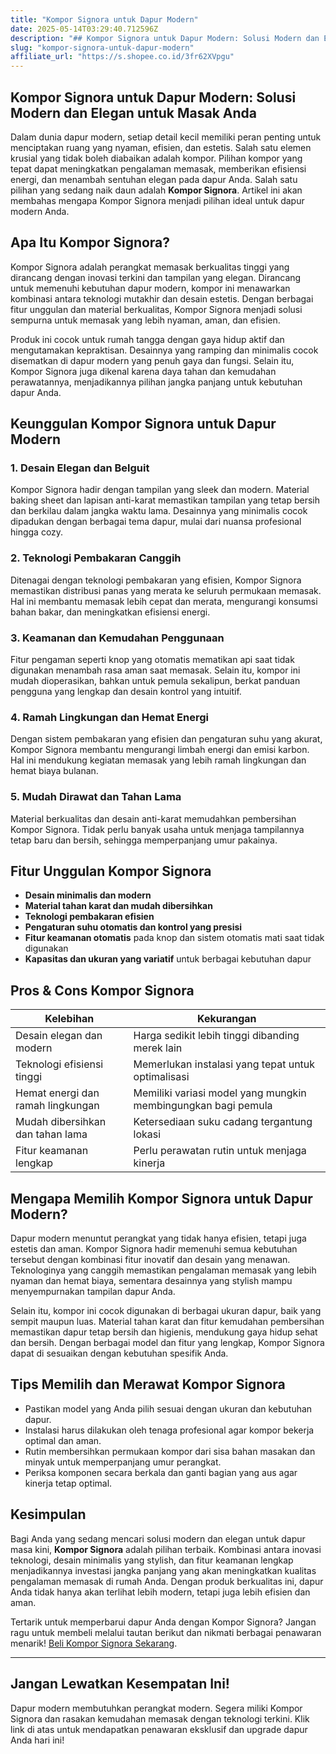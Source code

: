 ```yaml
---
title: "Kompor Signora untuk Dapur Modern"
date: 2025-05-14T03:29:40.712596Z
description: "## Kompor Signora untuk Dapur Modern: Solusi Modern dan Elegan untuk Masak Anda..."
slug: "kompor-signora-untuk-dapur-modern"
affiliate_url: "https://s.shopee.co.id/3fr62XVpgu"
---
```

## Kompor Signora untuk Dapur Modern: Solusi Modern dan Elegan untuk Masak Anda

Dalam dunia dapur modern, setiap detail kecil memiliki peran penting untuk menciptakan ruang yang nyaman, efisien, dan estetis. Salah satu elemen krusial yang tidak boleh diabaikan adalah kompor. Pilihan kompor yang tepat dapat meningkatkan pengalaman memasak, memberikan efisiensi energi, dan menambah sentuhan elegan pada dapur Anda. Salah satu pilihan yang sedang naik daun adalah **Kompor Signora**. Artikel ini akan membahas mengapa Kompor Signora menjadi pilihan ideal untuk dapur modern Anda.

## Apa Itu Kompor Signora?

Kompor Signora adalah perangkat memasak berkualitas tinggi yang dirancang dengan inovasi terkini dan tampilan yang elegan. Dirancang untuk memenuhi kebutuhan dapur modern, kompor ini menawarkan kombinasi antara teknologi mutakhir dan desain estetis. Dengan berbagai fitur unggulan dan material berkualitas, Kompor Signora menjadi solusi sempurna untuk memasak yang lebih nyaman, aman, dan efisien.

Produk ini cocok untuk rumah tangga dengan gaya hidup aktif dan mengutamakan kepraktisan. Desainnya yang ramping dan minimalis cocok disematkan di dapur modern yang penuh gaya dan fungsi. Selain itu, Kompor Signora juga dikenal karena daya tahan dan kemudahan perawatannya, menjadikannya pilihan jangka panjang untuk kebutuhan dapur Anda.

## Keunggulan Kompor Signora untuk Dapur Modern

### 1. Desain Elegan dan Belguit

Kompor Signora hadir dengan tampilan yang sleek dan modern. Material baking sheet dan lapisan anti-karat memastikan tampilan yang tetap bersih dan berkilau dalam jangka waktu lama. Desainnya yang minimalis cocok dipadukan dengan berbagai tema dapur, mulai dari nuansa profesional hingga cozy.

### 2. Teknologi Pembakaran Canggih

Ditenagai dengan teknologi pembakaran yang efisien, Kompor Signora memastikan distribusi panas yang merata ke seluruh permukaan memasak. Hal ini membantu memasak lebih cepat dan merata, mengurangi konsumsi bahan bakar, dan meningkatkan efisiensi energi.

### 3. Keamanan dan Kemudahan Penggunaan

Fitur pengaman seperti knop yang otomatis mematikan api saat tidak digunakan menambah rasa aman saat memasak. Selain itu, kompor ini mudah dioperasikan, bahkan untuk pemula sekalipun, berkat panduan pengguna yang lengkap dan desain kontrol yang intuitif.

### 4. Ramah Lingkungan dan Hemat Energi

Dengan sistem pembakaran yang efisien dan pengaturan suhu yang akurat, Kompor Signora membantu mengurangi limbah energi dan emisi karbon. Hal ini mendukung kegiatan memasak yang lebih ramah lingkungan dan hemat biaya bulanan.

### 5. Mudah Dirawat dan Tahan Lama

Material berkualitas dan desain anti-karat memudahkan pembersihan Kompor Signora. Tidak perlu banyak usaha untuk menjaga tampilannya tetap baru dan bersih, sehingga memperpanjang umur pakainya.

## Fitur Unggulan Kompor Signora

- **Desain minimalis dan modern**  
- **Material tahan karat dan mudah dibersihkan**  
- **Teknologi pembakaran efisien**  
- **Pengaturan suhu otomatis dan kontrol yang presisi**  
- **Fitur keamanan otomatis** pada knop dan sistem otomatis mati saat tidak digunakan  
- **Kapasitas dan ukuran yang variatif** untuk berbagai kebutuhan dapur  

## Pros & Cons Kompor Signora

| Kelebihan                                    | Kekurangan                                  |
|----------------------------------------------|-------------------------------------------|
| Desain elegan dan modern                    | Harga sedikit lebih tinggi dibanding merek lain |
| Teknologi efisiensi tinggi                  | Memerlukan instalasi yang tepat untuk optimalisasi  |
| Hemat energi dan ramah lingkungan          | Memiliki variasi model yang mungkin membingungkan bagi pemula  |
| Mudah dibersihkan dan tahan lama            | Ketersediaan suku cadang tergantung lokasi |
| Fitur keamanan lengkap                     | Perlu perawatan rutin untuk menjaga kinerja  |

## Mengapa Memilih Kompor Signora untuk Dapur Modern?

Dapur modern menuntut perangkat yang tidak hanya efisien, tetapi juga estetis dan aman. Kompor Signora hadir memenuhi semua kebutuhan tersebut dengan kombinasi fitur inovatif dan desain yang menawan. Teknologinya yang canggih memastikan pengalaman memasak yang lebih nyaman dan hemat biaya, sementara desainnya yang stylish mampu menyempurnakan tampilan dapur Anda.

Selain itu, kompor ini cocok digunakan di berbagai ukuran dapur, baik yang sempit maupun luas. Material tahan karat dan fitur kemudahan pembersihan memastikan dapur tetap bersih dan higienis, mendukung gaya hidup sehat dan bersih. Dengan berbagai model dan fitur yang lengkap, Kompor Signora dapat di sesuaikan dengan kebutuhan spesifik Anda.

## Tips Memilih dan Merawat Kompor Signora

- Pastikan model yang Anda pilih sesuai dengan ukuran dan kebutuhan dapur.  
- Instalasi harus dilakukan oleh tenaga profesional agar kompor bekerja optimal dan aman.  
- Rutin membersihkan permukaan kompor dari sisa bahan masakan dan minyak untuk memperpanjang umur perangkat.  
- Periksa komponen secara berkala dan ganti bagian yang aus agar kinerja tetap optimal.  

## Kesimpulan

Bagi Anda yang sedang mencari solusi modern dan elegan untuk dapur masa kini, **Kompor Signora** adalah pilihan terbaik. Kombinasi antara inovasi teknologi, desain minimalis yang stylish, dan fitur keamanan lengkap menjadikannya investasi jangka panjang yang akan meningkatkan kualitas pengalaman memasak di rumah Anda. Dengan produk berkualitas ini, dapur Anda tidak hanya akan terlihat lebih modern, tetapi juga lebih efisien dan aman.

Tertarik untuk memperbarui dapur Anda dengan Kompor Signora? Jangan ragu untuk membeli melalui tautan berikut dan nikmati berbagai penawaran menarik! [Beli Kompor Signora Sekarang](https://s.shopee.co.id/3fr62XVpgu).

---

## Jangan Lewatkan Kesempatan Ini!

Dapur modern membutuhkan perangkat modern. Segera miliki Kompor Signora dan rasakan kemudahan memasak dengan teknologi terkini. Klik link di atas untuk mendapatkan penawaran eksklusif dan upgrade dapur Anda hari ini!